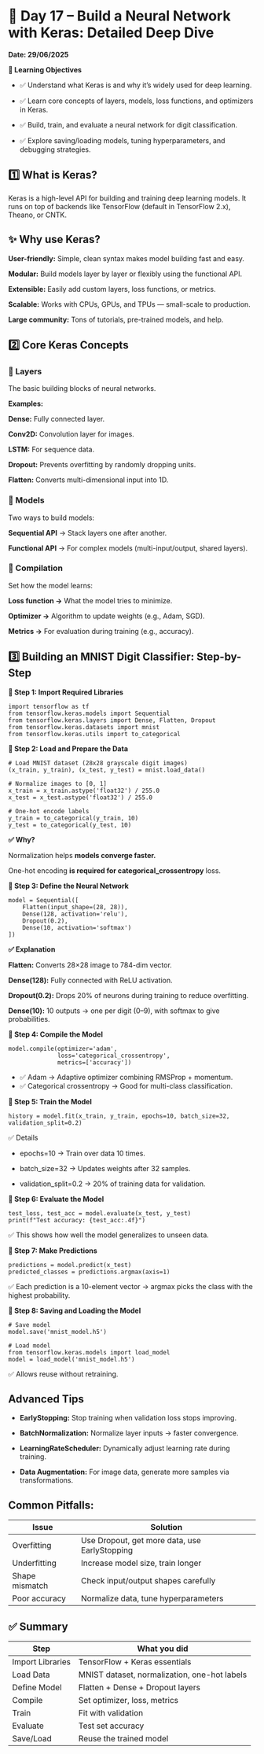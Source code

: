 
# 🚀 Day 17 – Build a Neural Network with Keras: Detailed Deep Dive

**Date: 29/06/2025**

**🎯 Learning Objectives**

- ✅ Understand what Keras is and why it’s widely used for deep learning.
  
- ✅ Learn core concepts of layers, models, loss functions, and optimizers in Keras.

- ✅ Build, train, and evaluate a neural network for digit classification.

- ✅ Explore saving/loading models, tuning hyperparameters, and debugging strategies.

## 1️⃣ What is Keras?
Keras is a high-level API for building and training deep learning models.
It runs on top of backends like TensorFlow (default in TensorFlow 2.x), Theano, or CNTK.

## ✨ Why use Keras?

**User-friendly:** Simple, clean syntax makes model building fast and easy.

**Modular:** Build models layer by layer or flexibly using the functional API.

**Extensible:** Easily add custom layers, loss functions, or metrics.

**Scalable:** Works with CPUs, GPUs, and TPUs — small-scale to production.

**Large community:** Tons of tutorials, pre-trained models, and help.

## 2️⃣ Core Keras Concepts

### 🔹 Layers

The basic building blocks of neural networks.

**Examples:**

**Dense:** Fully connected layer.

**Conv2D:** Convolution layer for images.

**LSTM:** For sequence data.

**Dropout:** Prevents overfitting by randomly dropping units.

**Flatten:** Converts multi-dimensional input into 1D.

### 🔹 Models

Two ways to build models:

**Sequential API** → Stack layers one after another.

**Functional API** → For complex models (multi-input/output, shared layers).

### 🔹 Compilation

Set how the model learns:

**Loss function →** What the model tries to minimize.

**Optimizer →** Algorithm to update weights (e.g., Adam, SGD).

**Metrics →** For evaluation during training (e.g., accuracy).

## 3️⃣ Building an MNIST Digit Classifier: Step-by-Step

**📌 Step 1: Import Required Libraries**
```
import tensorflow as tf
from tensorflow.keras.models import Sequential
from tensorflow.keras.layers import Dense, Flatten, Dropout
from tensorflow.keras.datasets import mnist
from tensorflow.keras.utils import to_categorical
```
**📌 Step 2: Load and Prepare the Data**
```
# Load MNIST dataset (28x28 grayscale digit images)
(x_train, y_train), (x_test, y_test) = mnist.load_data()

# Normalize images to [0, 1]
x_train = x_train.astype('float32') / 255.0
x_test = x_test.astype('float32') / 255.0

# One-hot encode labels
y_train = to_categorical(y_train, 10)
y_test = to_categorical(y_test, 10)
```
**✅ Why?**

Normalization helps **models converge faster.**

One-hot encoding **is required for categorical_crossentropy** loss.

**📌 Step 3: Define the Neural Network**
```
model = Sequential([
    Flatten(input_shape=(28, 28)),
    Dense(128, activation='relu'),
    Dropout(0.2),
    Dense(10, activation='softmax')
])
```
**✅ Explanation**

**Flatten:** Converts 28×28 image to 784-dim vector.

**Dense(128):** Fully connected with ReLU activation.

**Dropout(0.2):** Drops 20% of neurons during training to reduce overfitting.

**Dense(10):** 10 outputs → one per digit (0–9), with softmax to give probabilities.

**📌 Step 4: Compile the Model**
```
model.compile(optimizer='adam',
              loss='categorical_crossentropy',
              metrics=['accuracy'])
```

- ✅ Adam → Adaptive optimizer combining RMSProp + momentum.
- ✅ Categorical crossentropy → Good for multi-class classification.

**📌 Step 5: Train the Model**
```
history = model.fit(x_train, y_train, epochs=10, batch_size=32, validation_split=0.2)
```
✅ Details

- epochs=10 → Train over data 10 times.

- batch_size=32 → Updates weights after 32 samples.

- validation_split=0.2 → 20% of training data for validation.

**📌 Step 6: Evaluate the Model**
```
test_loss, test_acc = model.evaluate(x_test, y_test)
print(f"Test accuracy: {test_acc:.4f}")
```
✅ This shows how well the model generalizes to unseen data.

**📌 Step 7: Make Predictions**
```
predictions = model.predict(x_test)
predicted_classes = predictions.argmax(axis=1)
```
✅ Each prediction is a 10-element vector → argmax picks the class with the highest probability.

**📌 Step 8: Saving and Loading the Model**
```
# Save model
model.save('mnist_model.h5')

# Load model
from tensorflow.keras.models import load_model
model = load_model('mnist_model.h5')
```
✅ Allows reuse without retraining.

## Advanced Tips

- **EarlyStopping:** Stop training when validation loss stops improving.

- **BatchNormalization:** Normalize layer inputs → faster convergence.

- **LearningRateScheduler:** Dynamically adjust learning rate during training.

- **Data Augmentation:** For image data, generate more samples via transformations.

## Common Pitfalls:

| Issue          | Solution                                      |
| -------------- | --------------------------------------------- |
| Overfitting    | Use Dropout, get more data, use EarlyStopping |
| Underfitting   | Increase model size, train longer             |
| Shape mismatch | Check input/output shapes carefully           |
| Poor accuracy  | Normalize data, tune hyperparameters          |

## ✅ Summary

| Step             | What you did                                 |
| ---------------- | -------------------------------------------- |
| Import Libraries | TensorFlow + Keras essentials                |
| Load Data        | MNIST dataset, normalization, one-hot labels |
| Define Model     | Flatten + Dense + Dropout layers             |
| Compile          | Set optimizer, loss, metrics                 |
| Train            | Fit with validation                          |
| Evaluate         | Test set accuracy                            |
| Save/Load        | Reuse the trained model                      |


